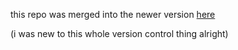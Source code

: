 this repo was merged into the newer version [here]([url](https://github.com/Adelkazzaz/Hospital_Management_System))

(i was new to this whole version control thing alright)
